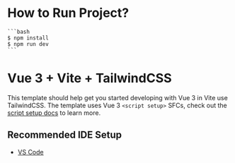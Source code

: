 # How to Run Project?

    ```bash
    $ npm install
    $ npm run dev
    ```

# Vue 3 + Vite + TailwindCSS

This template should help get you started developing with Vue 3 in Vite use TailwindCSS. The template uses Vue 3 `<script setup>` SFCs, check out the [script setup docs](https://v3.vuejs.org/api/sfc-script-setup.html#sfc-script-setup) to learn more.

## Recommended IDE Setup

- [VS Code](https://code.visualstudio.com/)
